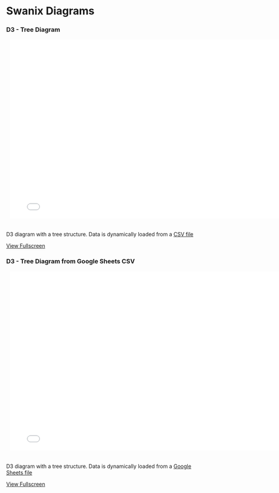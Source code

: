 <figure class="hero-large" style="--hero-image:url(https://source.unsplash.com/g-YsyUUwT9M/1800x600);"></figure>

# Swanix Diagrams


### D3 - Tree Diagram

<div style="width: 780px; height: 500px; margin: 10px; position: relative;"><iframe allowfullscreen frameborder="0" style="width:780px; height:480px" src="./demo/d3-next"></iframe></div>

D3 diagram with a tree structure. Data is dynamically loaded from a [CSV file](https://swanix.org/diagrams/demo/d3-next/data/data.csv)

[View Fullscreen](https://swanix.org/diagrams/demo/d3-next/)

### D3 - Tree Diagram from Google Sheets CSV

<div style="width: 780px; height: 500px; margin: 10px; position: relative;"><iframe allowfullscreen frameborder="0" style="width:780px; height:480px" src="./demo/d3-next"></iframe></div>

D3 diagram with a tree structure. Data is dynamically loaded from a [Google Sheets file](https://docs.google.com/spreadsheets/d/e/2PACX-1vTQZfZhC3cWHg0QkqRoY9i3alinAnSHab5DJtWzsm_xAhLKKJdHri8fBMUawh-DhpvCkm-G1vBeWPFq/pub?gid=466976322&single=true&output=csv
)

[View Fullscreen](https://swanix.org/diagrams/demo/d3-next/gsheets)